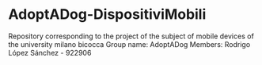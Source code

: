 # AdoptADog-DispositiviMobili
Repository corresponding to the project of the subject of mobile devices of the university milano bicocca
Group name: AdoptADog
Members: Rodrigo López Sánchez - 922906
